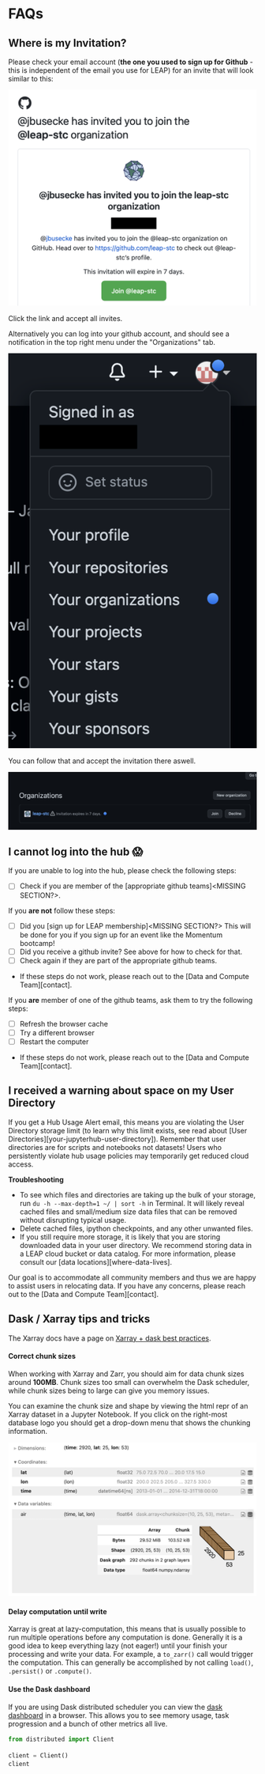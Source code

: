 # FAQs

## Where is my Invitation?

Please check your email account (**the one you used to sign up for Github** - this is independent of the email you use for LEAP) for an invite that will look similar to this:

![Email Invite](../assets/email_org_invite.png)

Click the link and accept all invites.

Alternatively you can log into your github account, and should see a notification in the top right menu under the "Organizations" tab.

![Github org invite 1](../assets/gh_org_invite_1.png)

You can follow that and accept the invitation there aswell.

![Github Org invite 2](../assets/gh_org_invite_2.png)

## I cannot log into the hub 😱

If you are unable to log into the hub, please check the following steps:

- [ ] Check if you are member of the [appropriate github teams]\<MISSING SECTION?>.

If you **are not** follow these steps:

- [ ] Did you [sign up for LEAP membership]\<MISSING SECTION?> This will be done for you if you sign up for an event like the Momentum bootcamp!
- [ ] Did you receive a github invite? See above for how to check for that.
- [ ] Check again if they are part of the appropriate github teams.
- If these steps do not work, please reach out to the [Data and Compute Team][contact].

If you **are** member of one of the github teams, ask them to try the following steps:

- [ ] Refresh the browser cache
- [ ] Try a different browser
- [ ] Restart the computer
- If these steps do not work, please reach out to the [Data and Compute Team][contact].

## I received a warning about space on my User Directory

If you get a Hub Usage Alert email, this means you are violating the User Directory storage limit (to learn why this limit exists, see read about [User Directories][your-jupyterhub-user-directory]). Remember that user directories are for scripts and notebooks not datasets! Users who persistently violate hub usage policies may temporarily get reduced cloud access.

**Troubleshooting**

- To see which files and directories are taking up the bulk of your storage, run `du -h --max-depth=1 ~/ | sort -h` in Terminal. It will likely reveal cached files and small/medium size data files that can be removed without disrupting typical usage.
- Delete cached files, ipython checkpoints, and any other unwanted files.
- If you still require more storage, it is likely that you are storing downloaded data in your user directory. We recommend storing data in a LEAP cloud bucket or data catalog. For more information, please consult our [data locations][where-data-lives].

Our goal is to accommodate all community members and thus we are happy to assist users in relocating data. If you have any concerns, please reach out to the [Data and Compute Team][contact].

## Dask / Xarray tips and tricks

The Xarray docs have a page on [Xarray + dask best practices](https://docs.xarray.dev/en/stable/user-guide/dask.html#best-practices).

#### Correct chunk sizes

When working with Xarray and Zarr, you should aim for data chunk sizes around **100MB**. Chunk sizes too small can overwhelm the Dask scheduler, while chunk sizes being to large can give you memory issues.

You can examine the chunk size and shape by viewing the html repr of an Xarray dataset in a Jupyter Notebook. If you click on the right-most database logo you should get a drop-down menu that shows the chunking information.

![Chunking](../assets/xarray_repr.png)

#### Delay computation until write

Xarray is great at lazy-computation, this means that is usually possible to run multiple operations before any computation is done. Generally it is a good idea to keep everything lazy (not eager!) until your finish your processing and write your data. For example, a `to_zarr()` call would trigger the computation. This can generally be accomplished by not calling `load()`, `.persist()` or `.compute()`.

#### Use the Dask dashboard

If you are using Dask distributed scheduler you can view the [dask dashboard](https://docs.dask.org/en/latest/dashboard.html?utm_source=xarray-docs) in a browser. This allows you to see memory usage, task progression and a bunch of other metrics all live.

```python
from distributed import Client

client = Client()
client
```

